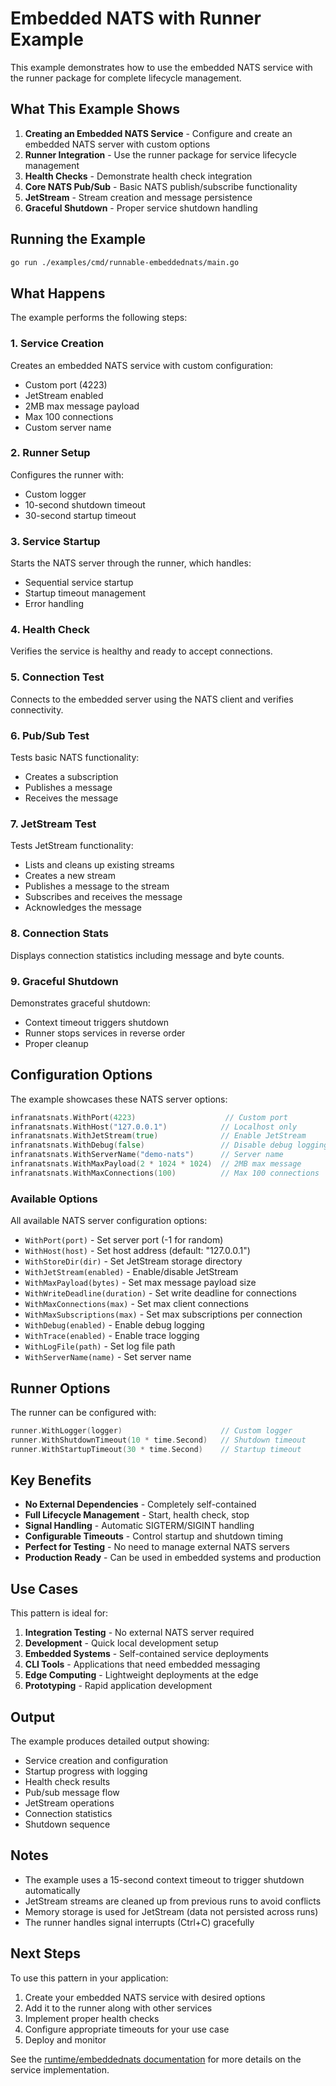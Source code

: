 # Embedded NATS with Runner Example

This example demonstrates how to use the embedded NATS service with the runner package for complete lifecycle management.

## What This Example Shows

1. **Creating an Embedded NATS Service** - Configure and create an embedded NATS server with custom options
2. **Runner Integration** - Use the runner package for service lifecycle management
3. **Health Checks** - Demonstrate health check integration
4. **Core NATS Pub/Sub** - Basic NATS publish/subscribe functionality
5. **JetStream** - Stream creation and message persistence
6. **Graceful Shutdown** - Proper service shutdown handling

## Running the Example

```bash
go run ./examples/cmd/runnable-embeddednats/main.go
```

## What Happens

The example performs the following steps:

### 1. Service Creation
Creates an embedded NATS service with custom configuration:
- Custom port (4223)
- JetStream enabled
- 2MB max message payload
- Max 100 connections
- Custom server name

### 2. Runner Setup
Configures the runner with:
- Custom logger
- 10-second shutdown timeout
- 30-second startup timeout

### 3. Service Startup
Starts the NATS server through the runner, which handles:
- Sequential service startup
- Startup timeout management
- Error handling

### 4. Health Check
Verifies the service is healthy and ready to accept connections.

### 5. Connection Test
Connects to the embedded server using the NATS client and verifies connectivity.

### 6. Pub/Sub Test
Tests basic NATS functionality:
- Creates a subscription
- Publishes a message
- Receives the message

### 7. JetStream Test
Tests JetStream functionality:
- Lists and cleans up existing streams
- Creates a new stream
- Publishes a message to the stream
- Subscribes and receives the message
- Acknowledges the message

### 8. Connection Stats
Displays connection statistics including message and byte counts.

### 9. Graceful Shutdown
Demonstrates graceful shutdown:
- Context timeout triggers shutdown
- Runner stops services in reverse order
- Proper cleanup

## Configuration Options

The example showcases these NATS server options:

```go
infranatsnats.WithPort(4223)                    // Custom port
infranatsnats.WithHost("127.0.0.1")            // Localhost only
infranatsnats.WithJetStream(true)              // Enable JetStream
infranatsnats.WithDebug(false)                 // Disable debug logging
infranatsnats.WithServerName("demo-nats")      // Server name
infranatsnats.WithMaxPayload(2 * 1024 * 1024)  // 2MB max message
infranatsnats.WithMaxConnections(100)          // Max 100 connections
```

### Available Options

All available NATS server configuration options:

- `WithPort(port)` - Set server port (-1 for random)
- `WithHost(host)` - Set host address (default: "127.0.0.1")
- `WithStoreDir(dir)` - Set JetStream storage directory
- `WithJetStream(enabled)` - Enable/disable JetStream
- `WithMaxPayload(bytes)` - Set max message payload size
- `WithWriteDeadline(duration)` - Set write deadline for connections
- `WithMaxConnections(max)` - Set max client connections
- `WithMaxSubscriptions(max)` - Set max subscriptions per connection
- `WithDebug(enabled)` - Enable debug logging
- `WithTrace(enabled)` - Enable trace logging
- `WithLogFile(path)` - Set log file path
- `WithServerName(name)` - Set server name

## Runner Options

The runner can be configured with:

```go
runner.WithLogger(logger)                      // Custom logger
runner.WithShutdownTimeout(10 * time.Second)   // Shutdown timeout
runner.WithStartupTimeout(30 * time.Second)    // Startup timeout
```

## Key Benefits

- **No External Dependencies** - Completely self-contained
- **Full Lifecycle Management** - Start, health check, stop
- **Signal Handling** - Automatic SIGTERM/SIGINT handling
- **Configurable Timeouts** - Control startup and shutdown timing
- **Perfect for Testing** - No need to manage external NATS servers
- **Production Ready** - Can be used in embedded systems and production

## Use Cases

This pattern is ideal for:

1. **Integration Testing** - No external NATS server required
2. **Development** - Quick local development setup
3. **Embedded Systems** - Self-contained service deployments
4. **CLI Tools** - Applications that need embedded messaging
5. **Edge Computing** - Lightweight deployments at the edge
6. **Prototyping** - Rapid application development

## Output

The example produces detailed output showing:

- Service creation and configuration
- Startup progress with logging
- Health check results
- Pub/sub message flow
- JetStream operations
- Connection statistics
- Shutdown sequence

## Notes

- The example uses a 15-second context timeout to trigger shutdown automatically
- JetStream streams are cleaned up from previous runs to avoid conflicts
- Memory storage is used for JetStream (data not persisted across runs)
- The runner handles signal interrupts (Ctrl+C) gracefully

## Next Steps

To use this pattern in your application:

1. Create your embedded NATS service with desired options
2. Add it to the runner along with other services
3. Implement proper health checks
4. Configure appropriate timeouts for your use case
5. Deploy and monitor

See the [runtime/embeddednats documentation](../../../pkg/runtime/embeddednats/) for more details on the service implementation.
